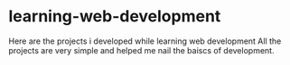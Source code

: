 # learning-web-development
Here are the projects i developed while learning web development
All the projects are very simple and helped me nail the baiscs of development.

